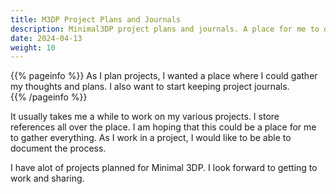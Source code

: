 ```yaml
---
title: M3DP Project Plans and Journals
description: Minimal3DP project plans and journals. A place for me to document my projects
date: 2024-04-13
weight: 10
---
```


{{% pageinfo %}}
As I plan projects, I wanted a place where I could gather my thoughts and plans. I also want to start keeping project journals.  
{{% /pageinfo %}}

It usually takes me a while to work on my various projects. I store references all over the place. I am hoping that this could be a place for me to gather everything. As I work in a project, I would like to be able to document the process. 

I have alot of projects planned for Minimal 3DP. I look forward to getting to work and sharing.
